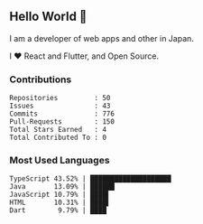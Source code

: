 ## Hello World 👋

I am a developer of web apps and other in Japan.

I ❤️ React and Flutter, and Open Source.

### Contributions

    Repositories         : 50
    Issues               : 43
    Commits              : 776
    Pull-Requests        : 150
    Total Stars Earned   : 4
    Total Contributed To : 0

### Most Used Languages

    TypeScript 43.52% | ████████████████████
    Java       13.09% | ██████
    JavaScript 10.79% | ████▌
    HTML       10.31% | ████▌
    Dart        9.79% | ████
